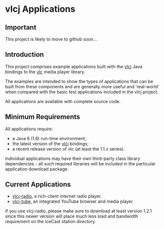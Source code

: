 # vlcj Applications #

## Important ##

This project is likely to move to github soon...

## Introduction ##

This project comprises example applications built with the [vlcj](http://code.google.com/p/vlcj) Java bindings to the [vlc](http://www.videolan.org) media player library.

The examples are intended to show the types of applications that can be built from these components and are generally more useful and 'real-world' when compared with the basic test applications included in the vlcj project.

All applications are available with complete source code.

## Minimum Requirements ##

All applications require:

  * a Java 6 (1.6) run-time environment;
  * the latest version of the [vlcj](http://code.google.com/p/vlcj/downloads/list) bindings;
  * a recent release version of vlc (at least the 1.1.x series).

Individual applications may have their own third-party class library dependencies - all such required libraries will be included in the particular application download package.

## Current Applications ##

  * [vlcj-radio](vlcjRadio.md), a rich-client internet radio player.
  * [vlcj-tube](vlcjTube.md), an integrated YouTube browser and media player.

If you use vlcj-radio, please make sure to download at least version 1.2.1 since this newer version will place much less load and bandwidth requirement on the IceCast station directory.